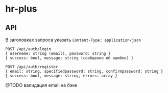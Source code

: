# hr-plus

## API

В заголовках запроса указать `Content-Type: application/json`

```
POST /api/auth/login
{ userneme: string (email), password: string }
{ success: bool, message: string (сообщение об ошибке) }
```

```
POST /api/auth/register
{ email: string, specifiedpassword: string, confirmpassword: string }
{ success: bool, message: string, errors: array }
```
@TODO валидация email на бэке